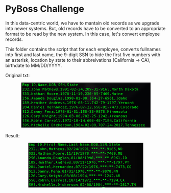 # PyBoss Challenge 

In this data-centric world, we have to mantain old records as we upgrade into newer systems. But, old records have to be converted to an appropriate format to be read by the new system. In this case, let's convert employee records. 

This folder contains the script that for each employee, converts fullnames into first and last name, the 9-digit SSN to hide the first five numbers with an asterisk, location by state to their abbreivations (California -> CA), birthdate to MM/DD/YYYY.


Original txt: 

<html>
<center>
<img src="https://raw.githubusercontent.com/ying-li-python/python-challenge/master/PyBoss/Images/originaldata.png">
</center>
</html>


Result: 
<html>
<center>
<img src="https://raw.githubusercontent.com/ying-li-python/python-challenge/master/PyBoss/Images/output.png">
</center>
</html>
